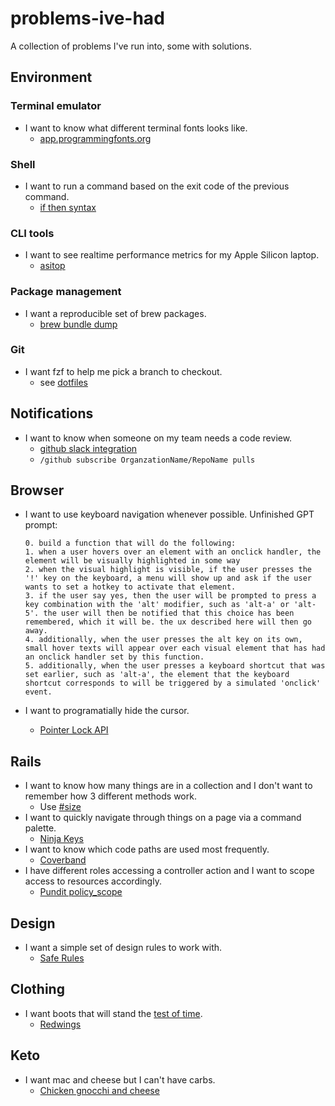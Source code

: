 # problems-ive-had
A collection of problems I've run into, some with solutions.

## Environment

### Terminal emulator

* I want to know what different terminal fonts looks like.
  * [app.programmingfonts.org](https://app.programmingfonts.org/#camingocode)

### Shell

* I want to run a command based on the exit code of the previous command.
  * [if then syntax](https://stackoverflow.com/a/26675771)

### CLI tools

* I want to see realtime performance metrics for my Apple Silicon laptop.
  * [asitop](https://github.com/tlkh/asitop)

### Package management

* I want a reproducible set of brew packages.
  * [brew bundle dump](https://tomlankhorst.nl/brew-bundle-restore-backup/)

### Git

* I want fzf to help me pick a branch to checkout.
  * see [dotfiles](https://github.com/rickgorman/dotfiles)

## Notifications

* I want to know when someone on my team needs a code review.
  * [github slack integration](https://github.com/integrations/slack#subscribing-and-unsubscribing)
  * `/github subscribe OrganzationName/RepoName pulls`

## Browser

* I want to use keyboard navigation whenever possible.
    Unfinished GPT prompt:
      
      0. build a function that will do the following:
      1. when a user hovers over an element with an onclick handler, the element will be visually highlighted in some way
      2. when the visual highlight is visible, if the user presses the '!' key on the keyboard, a menu will show up and ask if the user wants to set a hotkey to activate that element.
      3. if the user say yes, then the user will be prompted to press a key combination with the 'alt' modifier, such as 'alt-a' or 'alt-5'. the user will then be notified that this choice has been remembered, which it will be. the ux described here will then go away.
      4. additionally, when the user presses the alt key on its own, small hover texts will appear over each visual element that has had an onclick handler set by this function.
      5. additionally, when the user presses a keyboard shortcut that was set earlier, such as 'alt-a', the element that the keyboard shortcut corresponds to will be triggered by a simulated 'onclick' event.

* I want to programatially hide the cursor.
  * [Pointer Lock API](https://developer.mozilla.org/en-US/docs/Web/API/Pointer_Lock_API)

## Rails

* I want to know how many things are in a collection and I don't want to remember how 3 different methods work.
  * Use [#size](https://stackoverflow.com/questions/6083219/activerecord-size-vs-count)
* I want to quickly navigate through things on a page via a command palette.
  * [Ninja Keys](https://www.youtube.com/watch?v=9pHxFkQ0JhU)
* I want to know which code paths are used most frequently.
  * [Coverband](https://github.com/danmayer/coverband)
* I have different roles accessing a controller action and I want to scope access to resources accordingly.
  * [Pundit policy_scope](https://github.com/varvet/pundit#scopes)

## Design

* I want a simple set of design rules to work with.
  * [Safe Rules](https://anthonyhobday.com/sideprojects/saferules/)

## Clothing

* I want boots that will stand the [test of time](https://www.youtube.com/watch?v=Qm4BeXgM8ZM).
  * [Redwings](https://www.redwingshoes.com/work/mens/?grid=true)

## Keto

* I want mac and cheese but I can't have carbs.
  * [Chicken gnocchi and cheese](https://www.youtube.com/watch?v=R_yMyR946Yk)
